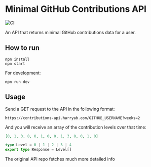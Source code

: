 # Minimal GitHub Contributions API

![CI](https://github.com/grubersjoe/github-contributions-api/actions/workflows/test.yml/badge.svg)

An API that returns minimal GitHub contributions data for a user.

## How to run

```shell
npm install
npm start
```

For development:

```shell
npm run dev
```

## Usage

Send a GET request to the API in the following format:

```shell
https://contributions-api.harryab.com/GITHUB_USERNAME?weeks=2
```

And you will receive an array of the contribution levels over that time:

```json
[0, 1, 3, 0, 0, 1, 0, 0, 1, 3, 0, 0, 1, 0]
```

```typescript
type Level = 0 | 1 | 2 | 3 | 4
export type Response = Level[]
```

The original API repo fetches much more detailed info

